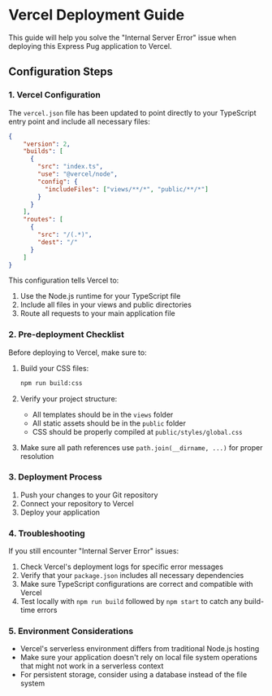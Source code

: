 # Vercel Deployment Guide

This guide will help you solve the "Internal Server Error" issue when deploying this Express Pug application to Vercel.

## Configuration Steps

### 1. Vercel Configuration

The `vercel.json` file has been updated to point directly to your TypeScript entry point and include all necessary files:

```json
{
    "version": 2,
    "builds": [
      {
        "src": "index.ts",
        "use": "@vercel/node",
        "config": {
          "includeFiles": ["views/**/*", "public/**/*"]
        }
      }
    ],
    "routes": [
      {
        "src": "/(.*)",
        "dest": "/"
      }
    ]
}
```

This configuration tells Vercel to:
1. Use the Node.js runtime for your TypeScript file
2. Include all files in your views and public directories
3. Route all requests to your main application file

### 2. Pre-deployment Checklist

Before deploying to Vercel, make sure to:

1. Build your CSS files:
   ```bash
   npm run build:css
   ```

2. Verify your project structure:
   - All templates should be in the `views` folder
   - All static assets should be in the `public` folder
   - CSS should be properly compiled at `public/styles/global.css`

3. Make sure all path references use `path.join(__dirname, ...)` for proper resolution

### 3. Deployment Process

1. Push your changes to your Git repository
2. Connect your repository to Vercel
3. Deploy your application

### 4. Troubleshooting

If you still encounter "Internal Server Error" issues:

1. Check Vercel's deployment logs for specific error messages
2. Verify that your `package.json` includes all necessary dependencies
3. Make sure TypeScript configurations are correct and compatible with Vercel
4. Test locally with `npm run build` followed by `npm start` to catch any build-time errors

### 5. Environment Considerations

- Vercel's serverless environment differs from traditional Node.js hosting
- Make sure your application doesn't rely on local file system operations that might not work in a serverless context
- For persistent storage, consider using a database instead of the file system
